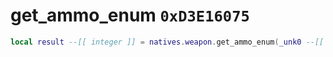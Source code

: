 # get_ammo_enum `0xD3E16075`

```lua
local result --[[ integer ]] = natives.weapon.get_ammo_enum(_unk0 --[[ integer ]])
```